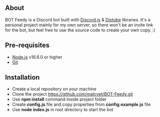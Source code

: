 ## About

BOT Feedy is a Discord bot built with [Discord.js](https://discord.js.org/#/) & [Distube](https://distube.js.org/#/) libraries. It's a personal project mainly for my own server, so there won't be an invite link for the bot, but feel free to use the source code to create your own copy. :)

## Pre-requisites

- [Node.js](https://nodejs.org/en/) v16.6.0 or higher
- [Git](https://git-scm.com/)

## Installation

- Create a local repository on your machine
- Clone the project https://github.com/matcvet/BOT-Feedy.git
- Use <b>npm install</b> command inside project folder
- Create <b>config.js</b> file and copy properties from <b>config.example.js</b> file
- Use <b>node index.js</b> in root directory to start the bot


